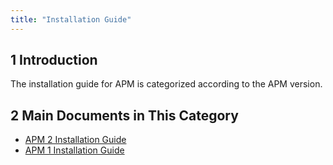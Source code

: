 ```yaml
---
title: "Installation Guide"
---
```


## 1 Introduction

The installation guide for APM is categorized according to the APM version.

## 2 Main Documents in This Category

* [APM 2 Installation Guide](ig-2/installation-2)
* [APM 1 Installation Guide](ig-1/installation-1)
